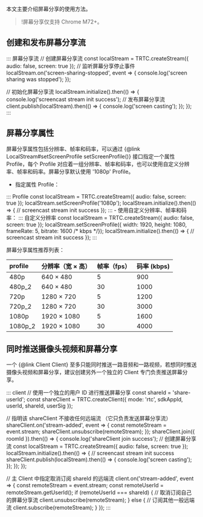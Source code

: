 本文主要介绍屏幕分享的使用方法。
>!屏幕分享仅支持 Chrome M72+。

## 创建和发布屏幕分享流

<dx-codeblock>
::: 屏幕分享流 
// 创建屏幕分享流
const localStream = TRTC.createStream({ audio: false, screen: true });
// 监听屏幕分享停止事件
localStream.on('screen-sharing-stopped', event => {
  console.log('screen sharing was stopped');
});

// 初始化屏幕分享流
localStream.initialize().then(() => {
  console.log('screencast stream init success');
  // 发布屏幕分享流
  client.publish(localStream).then(() => {
    console.log('screen casting');
  });
});
:::
</dx-codeblock>

## 屏幕分享属性

屏幕分享属性包括分辨率、帧率和码率，可以通过 {@link LocalStream#setScreenProfile setScreenProfile()} 接口指定一个属性 Profile，每个 Profile 对应着一组分辨率、帧率和码率，也可以使用自定义分辨率、帧率和码率。屏幕分享默认使用 '1080p' Profile。

- 指定属性 Profile：
<dx-codeblock>
::: Profile 
const localStream = TRTC.createStream({ audio: false, screen: true });
localStream.setScreenProfile('1080p');
localStream.initialize().then(() => {
		// screencast stream init success
});
:::
</dx-codeblock>
- 使用自定义分辨率、帧率和码率：
<dx-codeblock>
::: 自定义分辨率 
const localStream = TRTC.createStream({ audio: false, screen: true });
localStream.setScreenProfile({ width: 1920, height: 1080, frameRate: 5, bitrate: 1600 /* kbps */});
localStream.initialize().then(() => {
		// screencast stream init success
});
:::
</dx-codeblock>

屏幕分享属性推荐列表：

| profile | 分辨率（宽 × 高） | 帧率（fps） | 码率 (kbps) |
| :------ | :---------------- | :---------- | :---------- |
| 480p    | 640 × 480         | 5           | 900         |
| 480p_2  | 640 × 480         | 30          | 1000        |
| 720p    | 1280 × 720        | 5           | 1200        |
| 720p_2  | 1280 × 720        | 30          | 3000        |
| 1080p   | 1920 × 1080       | 5           | 1600        |
| 1080p_2 | 1920 × 1080       | 30          | 4000        |



## 同时推送摄像头视频和屏幕分享

一个 {@link Client Client} 至多只能同时推送一路音频和一路视频，若想同时推送摄像头视频和屏幕分享，建议创建另外一个独立的 Client 专门负责推送屏幕分享。


<dx-codeblock>
::: client 
// 使用一个独立的用户 ID 进行推送屏幕分享
const shareId = 'share-userId';
const shareClient = TRTC.createClient({ mode: 'rtc', sdkAppId, userId, shareId, userSig });

// 指明该 shareClient 不接收任何远端流 （它只负责发送屏幕分享流）
shareClient.on('stream-added', event => {
  const remoteStream = event.stream;
  shareClient.unsubscribe(remoteStream);
});
shareClient.join({ roomId }).then(() => {
  console.log('shareClient join success');
  // 创建屏幕分享流
  const localStream = TRTC.createStream({ audio: false, screen: true });
  localStream.initialize().then(() => {
    // screencast stream init success
    shareClient.publish(localStream).then(() => {
      console.log('screen casting');
    });
  });
});

// 主 Client 中指定取消订阅 shareId 的远端流
client.on('stream-added', event => {
  const remoteStream = event.stream;
  const remoteUserId = remoteStream.getUserId();
  if (remoteUserId === shareId) {
    // 取消订阅自己的屏幕分享流
    client.unsubscribe(remoteStream);
  } else {
    // 订阅其他一般远端流
    client.subscribe(remoteStream);
  }
});
:::
</dx-codeblock>
